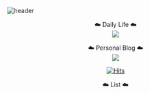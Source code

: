 ![header](https://capsule-render.vercel.app/api?height=400&text=Welcome&desc=Gyumin's%20Github%20profile&color=auto&animation=scaleIn)

<div align="center">
  ☁️ Daily Life ☁️<br>
   <a href="https://www.instagram.com/kgm0510_/" target="_blank"><img src="https://img.shields.io/badge/Instagram-E4405F?style=flat-square&logo=Instagram&logoColor=white"/></a> <br>
  
  ☁️ Personal Blog ☁️<br>
   <a href="http://www.kimryan.kr" target="_blank"><img src="https://img.shields.io/badge/MyBlog-B5B5B6?style=flat-square&logo=Blogger&logoColor=white"/></a><br>
   
   [![Hits](https://hits.seeyoufarm.com/api/count/incr/badge.svg?url=https%3A%2F%2Fgithub.com%2FFlyingDreamss&count_bg=%23000000&title_bg=%23E985ED&icon=&icon_color=%23F7A6A6&title=hits&edge_flat=false)](https://github.com/FlyingDreamss)
   
   ☁️  List ☁️
</div>

<!--### Hi there 👋-->

<!--
**FlyingDreamss/FlyingDreamss** is a ✨ _special_ ✨ repository because its `README.md` (this file) appears on your GitHub profile.

Here are some ideas to get you started:

- 🔭 I’m currently working on ...
- 🌱 I’m currently learning ...
- 👯 I’m looking to collaborate on ...
- 🤔 I’m looking for help with ...
- 💬 Ask me about ...
- 📫 How to reach me: ...
- 😄 Pronouns: ...
- ⚡ Fun fact: ...
-->
